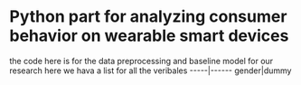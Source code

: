 # Python part for analyzing consumer behavior on wearable smart devices
the code here is for the data preprocessing and baseline model for our research
here we hava a list for all the veribales
-----|------
gender|dummy
